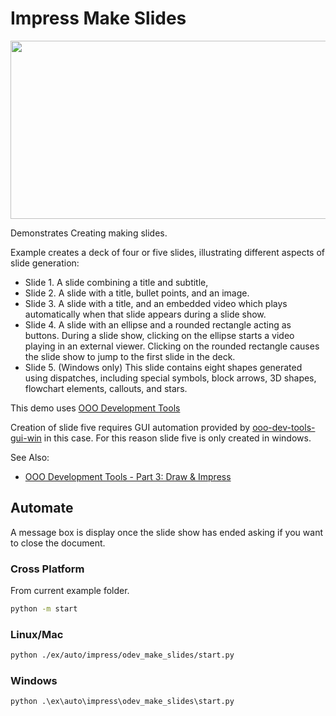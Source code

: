 # Impress Make Slides

<p align="center">
    <img src="https://user-images.githubusercontent.com/4193389/200715432-e781ac26-beed-48c9-8a01-a9a4b58d7720.png" width="640" height="285">
</p>

Demonstrates Creating making slides.

Example creates a deck of four or five slides, illustrating different aspects of slide generation:

- Slide 1. A slide combining a title and subtitle,
- Slide 2. A slide with a title, bullet points, and an image.
- Slide 3. A slide with a title, and an embedded video which plays automatically when that slide appears during a slide show.
- Slide 4. A slide with an ellipse and a rounded rectangle acting as buttons. During a slide show, clicking on the ellipse starts a video playing in an external viewer. Clicking on the rounded rectangle causes the slide show to jump to the first slide in the deck.
- Slide 5. (Windows only) This slide contains eight shapes generated using dispatches, including special symbols, block arrows, 3D shapes, flowchart elements, callouts, and stars.

This demo uses [OOO Development Tools]

Creation of slide five requires GUI automation provided by [ooo-dev-tools-gui-win] in this case.
For this reason slide five is only created in windows.

See Also:

- [OOO Development Tools - Part 3: Draw & Impress](https://python-ooo-dev-tools.readthedocs.io/en/latest/odev/part3/index.html)

## Automate

A message box is display once the slide show has ended asking if you want to close the document.

### Cross Platform

From current example folder.

```sh
python -m start
```

### Linux/Mac

```sh
python ./ex/auto/impress/odev_make_slides/start.py
```

### Windows

```ps
python .\ex\auto\impress\odev_make_slides\start.py
```

[OOO Development Tools]: https://python-ooo-dev-tools.readthedocs.io/en/latest/
[ooo-dev-tools-gui-win]: https://ooo-dev-tools-gui-win.readthedocs.io/en/latest/index.html
